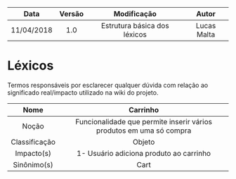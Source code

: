 |    Data    | Versão |                                         Modificação                                        |                Autor                |
|:----------:|:------:|:----------------------------------------------------------------------------------------:|:-----------------------------------:|
| 11/04/2018 | 1.0 | Estrutura básica dos léxicos | Lucas Malta |

# Léxicos
Termos responsáveis por esclarecer qualquer dúvida com relação ao significado real/impacto utilizado na wiki do projeto.

| Nome          | Carrinho   |
|:-------------:|:----------:|
|  Noção        |Funcionalidade que permite inserir vários produtos em uma só compra|
| Classificação |   Objeto   |
| Impacto(s)    | 1- Usuário adiciona produto ao carrinho| 
| Sinônimo(s)   |Cart|

